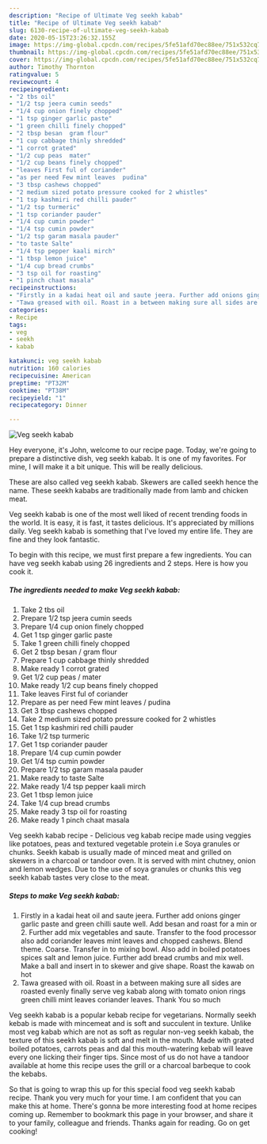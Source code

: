 ```yaml
---
description: "Recipe of Ultimate Veg seekh kabab"
title: "Recipe of Ultimate Veg seekh kabab"
slug: 6130-recipe-of-ultimate-veg-seekh-kabab
date: 2020-05-15T23:26:32.155Z
image: https://img-global.cpcdn.com/recipes/5fe51afd70ec88ee/751x532cq70/veg-seekh-kabab-recipe-main-photo.jpg
thumbnail: https://img-global.cpcdn.com/recipes/5fe51afd70ec88ee/751x532cq70/veg-seekh-kabab-recipe-main-photo.jpg
cover: https://img-global.cpcdn.com/recipes/5fe51afd70ec88ee/751x532cq70/veg-seekh-kabab-recipe-main-photo.jpg
author: Timothy Thornton
ratingvalue: 5
reviewcount: 4
recipeingredient:
- "2 tbs oil"
- "1/2 tsp jeera cumin seeds"
- "1/4 cup onion finely chopped"
- "1 tsp ginger garlic paste"
- "1 green chilli finely chopped"
- "2 tbsp besan  gram flour"
- "1 cup cabbage thinly shredded"
- "1 corrot grated"
- "1/2 cup peas  mater"
- "1/2 cup beans finely chopped"
- "leaves First ful of coriander"
- "as per need Few mint leaves  pudina"
- "3 tbsp cashews chopped"
- "2 medium sized potato pressure cooked for 2 whistles"
- "1 tsp kashmiri red chilli pauder"
- "1/2 tsp turmeric"
- "1 tsp coriander pauder"
- "1/4 cup cumin powder"
- "1/4 tsp cumin powder"
- "1/2 tsp garam masala pauder"
- "to taste Salte"
- "1/4 tsp pepper kaali mirch"
- "1 tbsp lemon juice"
- "1/4 cup bread crumbs"
- "3 tsp oil for roasting"
- "1 pinch chaat masala"
recipeinstructions:
- "Firstly in a kadai heat oil and saute jeera. Further add onions ginger garlic paste and green chilli saute well. Add besan and roast for a min or 2. Further add mix vegetables and saute. Transfer to the food processor also add coriander leaves mint leaves and chopped cashews. Blend theme. Coarse. Transfer in to mixing bowl. Also add in boiled potatoes spices salt and lemon juice. Further add bread crumbs and mix well. Make a ball and insert in to skewer and give shape. Roast the kawab on hot"
- "Tawa greased with oil. Roast in a between making sure all sides are roasted evenly finally serve veg kabab along with tomato onion rings green chilli mint leaves coriander leaves. Thank You so much"
categories:
- Recipe
tags:
- veg
- seekh
- kabab

katakunci: veg seekh kabab 
nutrition: 160 calories
recipecuisine: American
preptime: "PT32M"
cooktime: "PT38M"
recipeyield: "1"
recipecategory: Dinner

---
```



![Veg seekh kabab](https://img-global.cpcdn.com/recipes/5fe51afd70ec88ee/751x532cq70/veg-seekh-kabab-recipe-main-photo.jpg)

Hey everyone, it's John, welcome to our recipe page. Today, we're going to prepare a distinctive dish, veg seekh kabab. It is one of my favorites. For mine, I will make it a bit unique. This will be really delicious.

These are also called veg seekh kabab. Skewers are called seekh hence the name. These seekh kababs are traditionally made from lamb and chicken meat.

Veg seekh kabab is one of the most well liked of recent trending foods in the world. It is easy, it is fast, it tastes delicious. It's appreciated by millions daily. Veg seekh kabab is something that I've loved my entire life. They are fine and they look fantastic.


To begin with this recipe, we must first prepare a few ingredients. You can have veg seekh kabab using 26 ingredients and 2 steps. Here is how you cook it.

<!--inarticleads1-->

##### The ingredients needed to make Veg seekh kabab:

1. Take 2 tbs oil
1. Prepare 1/2 tsp jeera cumin seeds
1. Prepare 1/4 cup onion finely chopped
1. Get 1 tsp ginger garlic paste
1. Take 1 green chilli finely chopped
1. Get 2 tbsp besan / gram flour
1. Prepare 1 cup cabbage thinly shredded
1. Make ready 1 corrot grated
1. Get 1/2 cup peas / mater
1. Make ready 1/2 cup beans finely chopped
1. Take leaves First ful of coriander
1. Prepare as per need Few mint leaves / pudina
1. Get 3 tbsp cashews chopped
1. Take 2 medium sized potato pressure cooked for 2 whistles
1. Get 1 tsp kashmiri red chilli pauder
1. Take 1/2 tsp turmeric
1. Get 1 tsp coriander pauder
1. Prepare 1/4 cup cumin powder
1. Get 1/4 tsp cumin powder
1. Prepare 1/2 tsp garam masala pauder
1. Make ready to taste Salte
1. Make ready 1/4 tsp pepper kaali mirch
1. Get 1 tbsp lemon juice
1. Take 1/4 cup bread crumbs
1. Make ready 3 tsp oil for roasting
1. Make ready 1 pinch chaat masala


Veg seekh kabab recipe - Delicious veg kabab recipe made using veggies like potatoes, peas and textured vegetable protein i.e Soya granules or chunks. Seekh kabab is usually made of minced meat and grilled on skewers in a charcoal or tandoor oven. It is served with mint chutney, onion and lemon wedges. Due to the use of soya granules or chunks this veg seekh kabab tastes very close to the meat. 

<!--inarticleads2-->

##### Steps to make Veg seekh kabab:

1. Firstly in a kadai heat oil and saute jeera. Further add onions ginger garlic paste and green chilli saute well. Add besan and roast for a min or 2. Further add mix vegetables and saute. Transfer to the food processor also add coriander leaves mint leaves and chopped cashews. Blend theme. Coarse. Transfer in to mixing bowl. Also add in boiled potatoes spices salt and lemon juice. Further add bread crumbs and mix well. Make a ball and insert in to skewer and give shape. Roast the kawab on hot
1. Tawa greased with oil. Roast in a between making sure all sides are roasted evenly finally serve veg kabab along with tomato onion rings green chilli mint leaves coriander leaves. Thank You so much


Veg seekh kabab is a popular kebab recipe for vegetarians. Normally seekh kebab is made with mincemeat and is soft and succulent in texture. Unlike most veg kabab which are not as soft as regular non-veg seekh kabab, the texture of this seekh kabab is soft and melt in the mouth. Made with grated boiled potatoes, carrots peas and dal this mouth-watering kebab will leave every one licking their finger tips. Since most of us do not have a tandoor available at home this recipe uses the grill or a charcoal barbeque to cook the kebabs. 

So that is going to wrap this up for this special food veg seekh kabab recipe. Thank you very much for your time. I am confident that you can make this at home. There's gonna be more interesting food at home recipes coming up. Remember to bookmark this page in your browser, and share it to your family, colleague and friends. Thanks again for reading. Go on get cooking!
